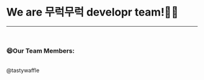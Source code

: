 <br>
<h1>We are 무럭무럭 developr team!👋👋</h1>
<hr>
<br>

<h3>😄Our Team Members:</h3>
<br>
@tastywaffle
